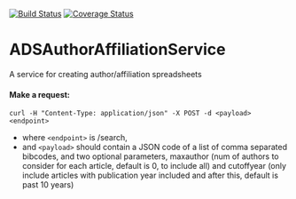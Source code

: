 [![Build Status](https://travis-ci.org/adsabs/ADSAuthorAffiliationService.svg?branch=master)](https://travis-ci.org/adsabs/ADSAuthorAffiliationService)
[![Coverage Status](https://coveralls.io/repos/adsabs/ADSAuthorAffiliationService/badge.svg?branch=master)](https://coveralls.io/r/adsabs/ADSAuthorAffiliationService?branch=master)

# ADSAuthorAffiliationService
A service for creating author/affiliation spreadsheets

#### Make a request:

`curl -H "Content-Type: application/json" -X POST -d <payload> <endpoint>`


* where `<endpoint>` is /search,
* and `<payload>` should contain a JSON code of a list of comma separated 
bibcodes, and two optional parameters, maxauthor (num of authors to consider 
for each article, default is 0, to include all) and cutoffyear 
(only include articles with publication year included and after 
this, default is past 10 years)

